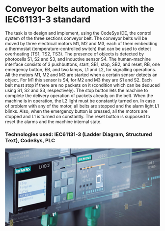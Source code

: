 # Conveyor belts automation with the IEC61131-3 standard

The task is to design and implement, using the CodeSys IDE, the control system of the three sections conveyor belt. The conveyor belts will be moved by three electrical motors M1, M2 and M3, each of them embedding a thermostat (temperature-controlled switch) that can be used to detect overheating (TS1, TS2, TS3). 
The presence of objects is detected by photocells S1, S2 and S3, and inductive sensor S4. 
The human-machine interface consists of 3 pushbuttons, start, SB1, stop, SB2, and reset, RB, one emergency button, EB, and two lamps, L1 and L2, for signalling operations.
All the motors M1, M2 and M3 are started when a certain sensor detects an object. For M1 this sensor is S4, for M2 and M3 they are S1 and S2. Each belt must stop if there are no packets on it (condition which can be deduced using S1, S2 and S3, respectively). 
The stop button lets the machine to complete the delivery operation of packets already on the belt. 
When the machine is in operation, the L2 light must be constantly turned on. 
In case of problem with any of the motor, all belts are stopped and the alarm light L1 blinks. Also, when the emergency button is pressed, all the motors are stopped and L1 is turned on constantly. 
The reset button is supposed to reset the alarms and the machine internal state.

### Technologies used: IEC61131-3 (Ladder Diagram, Structured Text), CodeSys, PLC

![Alt text](belektro-logo-gallery.jpg)
